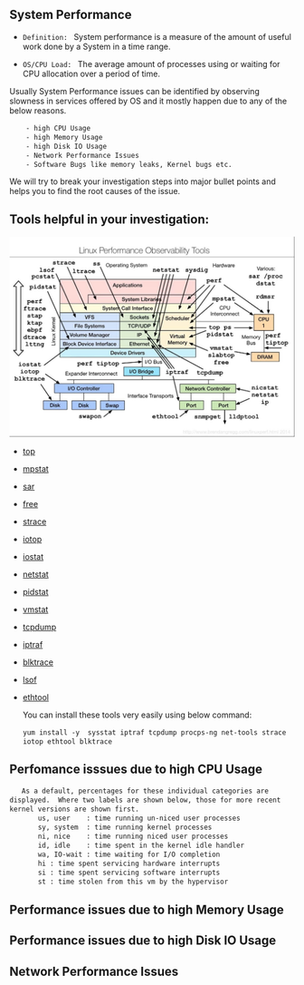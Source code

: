 ## System Performance 
* `Definition: `
  System performance is a measure of the amount of useful work done by a System in a time range. 

* `OS/CPU Load: ` The average amount of processes using or waiting for CPU allocation over a period of time.

Usually System Performance issues can be identified by observing slowness in services offered by OS and it mostly happen due to any of the below reasons. 

        - high CPU Usage 
    	- high Memory Usage
    	- high Disk IO Usage
    	- Network Performance Issues
    	- Software Bugs like memory leaks, Kernel bugs etc. 

We will try to break your investigation steps into major bullet points and helps you to find the root causes of the issue. 

## Tools helpful in your investigation: 
![!image](img/TroubleShooting.jpg)

  - <a href="https://linux.die.net/man/1/top" target="_blank">top</a>
  - <a href="https://linux.die.net/man/1/mpstat" target="_blank">mpstat</a>
  - <a href="https://linux.die.net/man/1/sar" target="_blank">sar</a>
  - <a href="https://linux.die.net/man/1/free" target="_blank">free</a>
  - <a href="https://linux.die.net/man/1/strace" target="_blank">strace</a>
  - <a href="https://linux.die.net/man/1/iotop" target="_blank">iotop</a>
  - <a href="https://www.thegeekstuff.com/2011/07/iostat-vmstat-mpstat-examples/" target="_blank">iostat</a>
  - <a href="https://tldp.org/LDP/nag2/x-087-2-iface.netstat.html" target="_blank">netstat</a>
  - <a href="https://www.thegeekstuff.com/2014/11/pidstat-examples/" target="_blank">pidstat</a>
  - <a href="https://www.thegeekstuff.com/2011/07/iostat-vmstat-mpstat-examples/" target="_blank">vmstat</a>
  - <a href="https://www.tcpdump.org/manpages/tcpdump.1.html" target="_blank">tcpdump</a>
  - <a href="http://iptraf.seul.org/about.html" target="_blank">iptraf</a>
  - <a href="https://git.kernel.org/pub/scm/linux/kernel/git/axboe/blktrace.git/tree/README" target="_blank">blktrace</a>
  - <a href="https://www.tecmint.com/10-lsof-command-examples-in-linux/" target="_blank">lsof</a>
  - <a href="https://www.networkworld.com/article/3633889/looking-at-your-linux-systems-network-interface-with-ethtool.html" target="_blank">ethtool</a>


	You can install these tools  very easily using below command:

		yum install -y  sysstat iptraf tcpdump procps-ng net-tools strace iotop ethtool blktrace


## Perfomance isssues due to high CPU Usage


       As a default, percentages for these individual categories are displayed.  Where two labels are shown below, those for more recent kernel versions are shown first.
           us, user    : time running un-niced user processes
           sy, system  : time running kernel processes
           ni, nice    : time running niced user processes
           id, idle    : time spent in the kernel idle handler
           wa, IO-wait : time waiting for I/O completion
           hi : time spent servicing hardware interrupts
           si : time spent servicing software interrupts
           st : time stolen from this vm by the hypervisor
    

## Performance issues due to high Memory Usage

## Performance issues due to high Disk IO Usage

## Network Performance Issues
